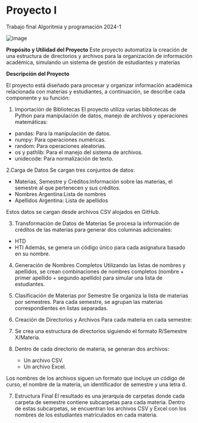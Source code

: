 # **Proyecto I**
Trabajo final Algoritmia y programación 2024-1

![image](https://github.com/PrettySusi/Proyecto_I/assets/169689247/ea5d3f58-7821-42b4-a9ce-f5301bbec82a)

**Propósito y Utilidad del Proyecto**
Este proyecto automatiza la creación de una estructura de directorios y archivos para la organización de información académica, simulando un sistema de gestión de estudiantes y materias

**Descripción del Proyecto**

El proyecto está diseñado para procesar y organizar información académica relacionada con materias y estudiantes, a continuación, se describe cada componente y su función:

1. Importación de Bibliotecas
El proyecto utiliza varias bibliotecas de Python para manipulación de datos, manejo de archivos y operaciones matemáticas:
- pandas: Para la manipulación de datos.
- numpy: Para operaciones numéricas.
- random: Para operaciones aleatorias.
- os y pathlib: Para el manejo del sistema de archivos.
- unidecode: Para normalización de texto.

2.Carga de Datos
Se cargan tres conjuntos de datos:
- Materias, Semestre y Créditos:Información sobre las materias, el semestre al que pertenecen y sus créditos.
- Nombres Argentina:Lista de nombres 
- Apellidos Argentina: Lista de apellidos 

Estos datos se cargan desde archivos CSV alojados en GitHub.

 3. Transformación de Datos de Materias
Se procesa la información de créditos de las materias para generar dos columnas adicionales:
- HTD 
- HTI
Además, se genera un código único para cada asignatura basado en su nombre.

 4. Generación de Nombres Completos
Utilizando las listas de nombres y apellidos, se crean combinaciones de nombres completos (nombre + primer apellido + segundo apellido) para simular una lista de estudiantes.
 
5. Clasificación de Materias por Semestre
Se organiza la lista de materias por semestres. Para cada semestre, se agrupan las materias correspondientes en listas separadas.

 6. Creación de Directorios y Archivos
Para cada materia en cada semestre:
1. Se crea una estructura de directorios siguiendo el formato R/Semestre X/Materia.
2. Dentro de cada directorio de materia, se generan dos archivos:
   - Un archivo CSV.
   - Un archivo Excel.
   
Los nombres de los archivos siguen un formato que incluye un código de curso, el nombre de la materia, un identificador de semestre y una letra d.

 7. Estructura Final
El resultado es una jerarquía de carpetas donde cada carpeta de semestre contiene subcarpetas para cada materia. Dentro de estas subcarpetas, se encuentran los archivos CSV y Excel con los nombres de los estudiantes matriculados en cada materia.
 

